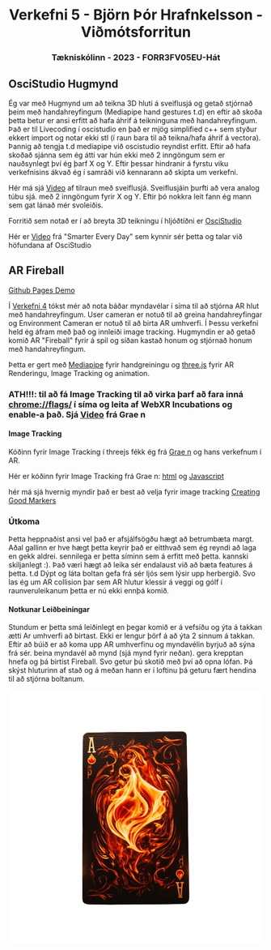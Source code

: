 <div align="center">
  <h1>Verkefni 5 - Björn Þór Hrafnkelsson - Viðmótsforritun</h1>
</div>
<div align="center">
   <h3>Tækniskólinn - 2023 -  FORR3FV05EU-Hát</h3>
</div>



## OsciStudio Hugmynd
Ég var með Hugmynd um að teikna 3D hluti á sveiflusjá og getað stjórnað þeim með handahreyfingum (Mediapipe hand gestures t.d) en eftir að skoða þetta betur er ansi erfitt að hafa áhrif á teikninguna með handahreyfingum. Það er til Livecoding í oscistudio en það er mjög simplified c++ sem styður ekkert import og notar ekki stl (í raun bara til að teikna/hafa áhrif á vectora). Þannig að tengja t.d mediapipe við oscistudio reyndist erfitt. Eftir að hafa skoðað sjánna sem ég átti var hún ekki með 2 inngöngum sem er nauðsynlegt því ég þarf X og Y. Eftir þessar hindranir á fyrstu viku verkefnisins ákvað ég í samráði við kennarann að skipta um verkefni.

Hér má sjá [Video](https://youtu.be/JaiFbfYU-Lw) af tilraun með sveiflusjá. Sveiflusjáin þurfti að vera analog túbu sjá. með 2 inngöngum fyrir X og Y. Eftir þó nokkra leit fann ég mann sem gat lánað mér svoleiðis.

Forritið sem notað er í að breyta 3D teikningu í hljóðtíðni er [OsciStudio](https://oscilloscopemusic.com/software/oscistudio/)

Hér er [Video](https://www.youtube.com/watch?v=4gibcRfp4zA&t=510s) frá "Smarter Every Day" sem kynnir sér þetta og talar við höfundana af OsciStudio


## AR Fireball
[Github Pages Demo](https://bjornthor21.github.io/verk5-vidmot/)

Í [Verkefni 4](https://github.com/bjornthor21/verk4-vidmot/) tókst mér að nota báðar myndavélar í síma til að stjórna AR hlut með handahreyfingum. User cameran er notuð til að greina handahreyfingar og Environment Cameran er notuð til að birta AR umhverfi. Í Þessu verkefni held ég áfram með það og innleiði image tracking. Hugmyndin er að getað komið AR "Fireball" fyrir á spil og síðan kastað honum og stjórnað honum með handahreyfingum. 

Þetta er gert með [Mediapipe](https://developers.google.com/mediapipe/solutions/vision/gesture_recognizer) fyrir handgreiningu og [three.js](https://threejs.org/) fyrir AR Renderingu, Image Tracking og animation.

### ATH!!!: til að fá Image Tracking til að virka þarf að fara inná [chrome://flags/](chrome://flags/) í síma og leita af WebXR Incubations og enable-a það. Sjá [Video](https://youtu.be/9LwTDKWC9G0?si=YVLsu_JO_gTwyd21&t=77) frá Grae n 

#### Image Tracking
Kóðinn fyrir Image Tracking í threejs fékk ég frá [Grae n](https://github.com/graemeniedermayer/ArExperiments) og hans verkefnum í AR.

Hér er kóðinn fyrir Image Tracking frá Grae n: [html](https://github.com/graemeniedermayer/ArExperiments/blob/main/html/webxrMarker.html) og [Javascript](https://github.com/graemeniedermayer/ArExperiments/blob/main/javascript/webxrMarker.js)

hér má sjá hvernig myndir það er best að velja fyrir image tracking [Creating Good Markers](https://github.com/Carnaux/NFT-Marker-Creator/wiki/Creating-good-markers)

### Útkoma
Þetta heppnaðist ansi vel það er afsjálfsögðu hægt að betrumbæta margt. Aðal gallinn er hve hægt þetta keyrir það er eitthvað sem ég reyndi að laga en gekk aldrei. sennilega er þetta síminn sem á erfitt með þetta. kannski skiljanlegt :). Það væri hægt að leika sér endalaust við að bæta features á þetta. t.d Dýpt og láta boltan gefa frá sér ljós sem lýsir upp herbergið. Svo las ég um AR collision þar sem AR hlutur klessir á veggi og gólf í raunveruleikanum þetta er nú ekki ennþá komið.

#### Notkunar Leiðbeiningar
Stundum er þetta smá leiðinlegt en þegar komið er á vefsíðu og ýta á takkan ætti Ar umhverfi að birtast. Ekki er lengur þörf á að ýta 2 sinnum á takkan.
Eftir að búið er að koma upp AR umhverfinu og myndavélin byrjuð að sýna frá sér. beina myndavél að mynd (sjá mynd fyrir neðan). gera krepptan hnefa og þá birtist Fireball. Svo getur þú skotið með því að opna lófan. Þá skýst hluturinn af stað og á meðan hann er í loftinu þá geturu fært hendina til að stjórna boltanum.


![](https://github.com/bjornthor21/verk5-vidmot/blob/main/firecard.png)




